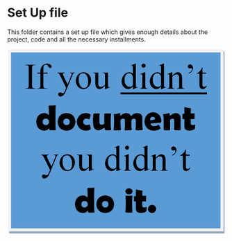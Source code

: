 # Set Up file

This folder contains a set up file which gives enough details about the project, code and all the necessary installments.

<img src="Img/if-you-didnt-document-you-did-not-do-it2.png" >

